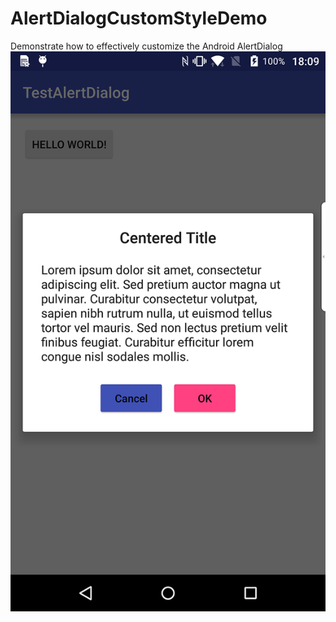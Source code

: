 # AlertDialogCustomStyleDemo

Demonstrate how to effectively customize the Android AlertDialog<br />
![screenshot](screenshot.png "Custom AlertDialog")
